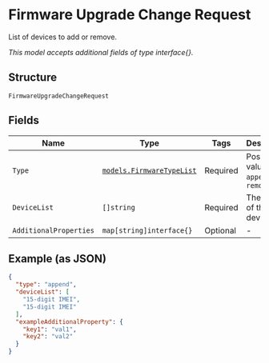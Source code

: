 
# Firmware Upgrade Change Request

List of devices to add or remove.

*This model accepts additional fields of type interface{}.*

## Structure

`FirmwareUpgradeChangeRequest`

## Fields

| Name | Type | Tags | Description |
|  --- | --- | --- | --- |
| `Type` | [`models.FirmwareTypeList`](../../doc/models/firmware-type-list.md) | Required | Possible values are `append` or `remove` |
| `DeviceList` | `[]string` | Required | The IMEIs of the devices. |
| `AdditionalProperties` | `map[string]interface{}` | Optional | - |

## Example (as JSON)

```json
{
  "type": "append",
  "deviceList": [
    "15-digit IMEI",
    "15-digit IMEI"
  ],
  "exampleAdditionalProperty": {
    "key1": "val1",
    "key2": "val2"
  }
}
```

